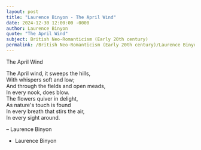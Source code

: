 ```yaml
---
layout: post
title: "Laurence Binyon - The April Wind"
date: 2024-12-30 12:00:00 -0000
author: Laurence Binyon
quote: "The April Wind"
subject: British Neo-Romanticism (Early 20th century)
permalink: /British Neo-Romanticism (Early 20th century)/Laurence Binyon/Laurence Binyon - The April Wind
---
```


The April Wind

The April wind, it sweeps the hills,  
   With whispers soft and low;  
And through the fields and open meads,  
   In every nook, does blow.  
The flowers quiver in delight,  
   As nature's touch is found  
In every breath that stirs the air,  
   In every sight around.  

– Laurence Binyon

- Laurence Binyon
